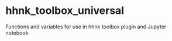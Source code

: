 # hhnk_toolbox_universal
Functions and variables for use in hhnk toolbox plugin and Jupyter notebook
